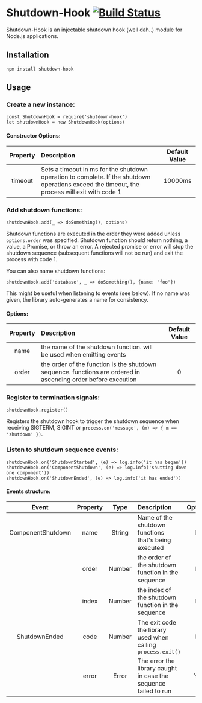 # Shutdown-Hook [![Build Status](https://travis-ci.org/shaharke/shutdown-hook.svg?branch=master)](https://travis-ci.org/shaharke/shutdown-hook)

Shutdown-Hook is an injectable shutdown hook (well dah..) module for Node.js applications.

## Installation
`npm install shutdown-hook`

## Usage

### Create a new instance:
```
const ShutdownHook = require('shutdown-hook')
let shutdownHook = new ShutdownHook(options)
```

#### Constructor Options:

| Property | Description | Default Value |
| :------: | :---------- | :-----------: |
| timeout  | Sets a timeout in ms for the shutdown operation to complete. If the shutdown operations exceed the timeout, the process will exit with code 1| 10000ms |


### Add shutdown functions:

`shutdownHook.add(_ => doSomething(), options)`

Shutdown functions are executed in the order they were added unless `options.order` was specified. Shutdown function should return nothing, a value, a Promise, or throw an error.
A rejected promise or error will stop the shutdown sequence (subsequent functions will not be run) and exit the process with code 1.

You can also name shutdown functions:

`shutdownHook.add('database', _ => doSomething(), {name: "foo"})`

This might be useful when listening to events (see below). If no name was given, the library auto-generates a name for consistency.

#### Options:

| Property | Description | Default Value |
| :------: | :---------- | :-----------: |
| name  | the name of the shutdown function. will be used when emitting events ||
| order | the order of the function is the shutdown sequence. functions are ordered in ascending order before execution | 0|


### Register to termination signals:

`shutdownHook.register()`

Registers the shutdown hook to trigger the shutdown sequence when receiving SIGTERM, SIGINT or `process.on('message', (m) => { m == 'shutdown' })`.

### Listen to shutdown sequence events:

```
shutdownHook.on('ShutdownStarted', (e) => log.info('it has began'))
shutdownHook.on('ComponentShutdown', (e) => log.info('shutting down one component'))
shutdownHook.on('ShutdownEnded', (e) => log.info('it has ended'))
```

#### Events structure:

| Event | Property | Type | Description | Optional |
| :---: | :------: | :--: | :---------- | :------: |
| ComponentShutdown | name | String | Name of the shutdown functions that's being executed| No|
|| order | Number | the order of the shutdown function in the sequence | No |
|| index | Number | the index of the shutdown function in the sequence | No |
| ShutdownEnded | code | Number | The exit code the library used when calling `process.exit()`| No |
|| error | Error | The error the library caught in case the sequence failed to run | Yes|




